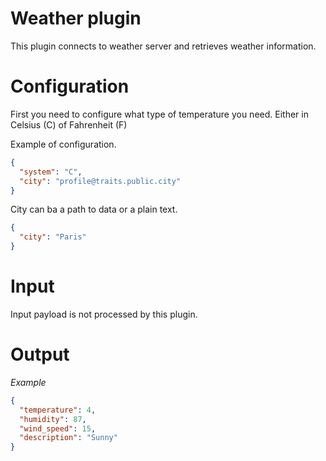 # Weather plugin

This plugin connects to weather server and retrieves weather information.

# Configuration

First you need to configure what type of temperature you need. Either in Celsius (C) of Fahrenheit (F)

Example of configuration.

```json
{
  "system": "C",
  "city": "profile@traits.public.city"
}
```

City can ba a path to data or a plain text.

```json
{
  "city": "Paris"
}
```

# Input

Input payload is not processed by this plugin.

# Output

*Example*

```json
{
  "temperature": 4,
  "humidity": 87,
  "wind_speed": 15,
  "description": "Sunny"
}
```